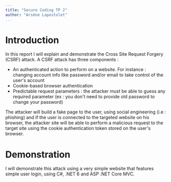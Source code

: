 ```yaml
---
title: "Secure Coding TP 2"
author: "Arsène Lapostolet"
...
```


# Introduction

In this report I will explain and demonstrate the Cross Site Request Forgery (CSRF) attack. A CSRF attack has three components : 

- An authenticated action to perform on a website. For instance : changing account info like password and/or email to take control of the user's account
- Cookie-based browser authentication
- Predictable request parameters : the attacker must be able to guess any required parameter (ex : you don't need to provide old password to change your password)

The attacker will build a fake page to the user, using social engineering (i.e : phishing) and if the user is connected to the targeted website on his browser, the attacker site will be able to perform a malicious request to the target site using the cookie authentication token stored on the user's browser.

# Demonstration

I will demonstrate this attack using a very simple website that features simple user login, using C#, .NET 6 and ASP .NET Core MVC.

